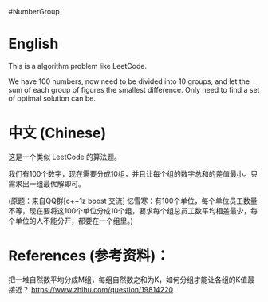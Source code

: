 #NumberGroup

# English

This is a algorithm problem like LeetCode.

We have 100 numbers, now need to be divided into 10 groups, and let the sum of each group of figures the smallest difference. Only need to find a set of optimal solution can be.

# 中文 (Chinese)

这是一个类似 LeetCode 的算法题。

我们有100个数字，现在需要分成10组，并且让每个组的数字总和的差值最小。只需求出一组最优解即可。

(原题：来自QQ群[c++1z boost 交流] 忆雪寒：有100个单位，每个单位员工数量不等，现在要将这100个单位分成10个组，要求每个组总员工数平均相差最少，每个单位的人不能分开，都要在一个组里。)

# References (参考资料)：

把一堆自然数平均分成M组，每组自然数之和为K，如何分组才能让各组的K值最接近？
https://www.zhihu.com/question/19814220
